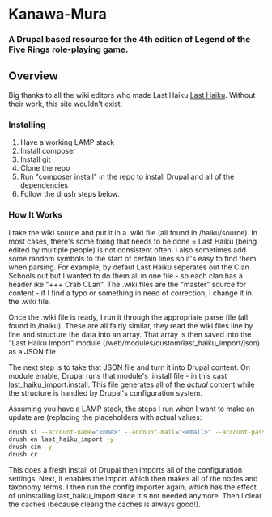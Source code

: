 # Kanawa-Mura 
### A Drupal based resource for the 4th edition of Legend of the Five Rings role-playing game.

## Overview
Big thanks to all the wiki editors who made Last Haiku [Last Haiku](https://lasthaiku.wikidot.com/ "Last Haiku"). Without their work, this site wouldn't exist.

### Installing
1. Have a working LAMP stack
2. Install composer
3. Install git
4. Clone the repo
5. Run "composer install" in the repo to install Drupal and all of the dependencies
6. Follow the drush steps below.

### How It Works
I take the wiki source and put it in a .wiki file (all found in /haiku/source). In most cases, there's some fixing that needs to be done = Last Haiku (being edited by multiple people) is not consistent often. I also sometimes add some random symbols to the start of certain lines so it's easy to find them when parsing. For example, by defaut Last Haiku seperates out the Clan Schools out but I wanted to do them all in one file - so each clan has a header ike "+++ Crab CLan". The .wiki files are the "master" source for content - if I find a typo or something in need of correction, I change it in the .wiki file.

Once the .wiki file is ready, I run it through the appropriate parse file (all found in /haiku). These are all fairly similar, they read the wiki files line by line and structure the data into an array. That array is then saved into the "Last Haiku Import" module (/web/modules/custom/last_haiku_import/json) as a JSON file.

The next step is to take that JSON file and turn it into Drupal content. On module enable, Drupal runs that module's .install file - in this cast last_haiku_import.install. This file generates all of the *actual* content while the structure is handled by Drupal's configuration system.

Assuming you have a LAMP stack, the steps I run when I want to make an update are (replacing the placeholders with actual values:

```bash
drush si --account-name="<nme>" --account-mail="<email>" --account-pass="<password>" --site-name="<site name>" --existing-config -y
drush en last_haiku_import -y
drush cim -y
drush cr
```

This does a fresh install of Drupal then imports all of the configuration settings. Next, it enables the import which then makes all of the nodes and taxonomy terms. I then run the config importer again, which has the effect of uninstalling last_haiku_import since it's not needed anymore. Then I clear the caches (because clearig the caches is always good!).
